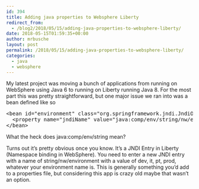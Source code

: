```yaml
---
id: 394
title: Adding java properties to Websphere Liberty
redirect_from:
  - /blog2/2018/05/15/adding-java-properties-to-websphere-liberty/
date: 2018-05-15T01:59:35+00:00
author: mrbusche
layout: post
permalink: /2018/05/15/adding-java-properties-to-websphere-liberty/
categories:
  - java
  - websphere
---
```

My latest project was moving a bunch of applications from running on WebSphere using Java 6 to running on Liberty running Java 8. For the most part this was pretty straightforward, but one major issue we ran into was a bean defined like so



<pre>&lt;bean id="environment" class="org.springframework.jndi.JndiObjectFactoryBean"&gt;
&nbsp;&nbsp;&lt;property name="jndiName" value="java:comp/env/string/nw/environment"/&gt;
&lt;/bean&gt;
</pre>



What the heck does java:comp/env/string mean?

Turns out it&#8217;s pretty obvious once you know. It&#8217;s a JNDI Entry in Liberty (Namespace binding in WebSphere). You need to enter a new JNDI entry with a name of string/nw/environment with a value of dev, it, pt, prod, whatever your environment name is. This is generally something you&#8217;d add to a properties file, but considering this app is crazy old maybe that wasn&#8217;t an option.